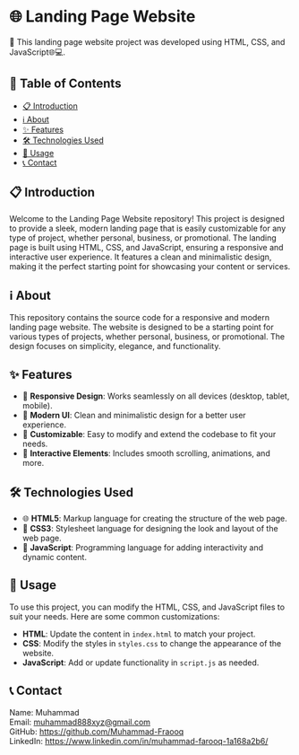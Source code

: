 # 🌐 Landing Page Website

🚀 This landing page website project was developed using HTML, CSS, and JavaScript🌐💻.

## 📑 Table of Contents
- [📋 Introduction](#introduction)
- [ℹ️ About](#about)
- [✨ Features](#features)
- [🛠️ Technologies Used](#technologies-used)
- [🚀 Usage](#usage)
- [📞 Contact](#contact)

## 📋 Introduction
Welcome to the Landing Page Website repository! This project is designed to provide a sleek, modern landing page that is easily customizable for any type of project, whether personal, business, or promotional. The landing page is built using HTML, CSS, and JavaScript, ensuring a responsive and interactive user experience. It features a clean and minimalistic design, making it the perfect starting point for showcasing your content or services.

## ℹ️ About
This repository contains the source code for a responsive and modern landing page website. The website is designed to be a starting point for various types of projects, whether personal, business, or promotional. The design focuses on simplicity, elegance, and functionality.

## ✨ Features
- 📱 **Responsive Design**: Works seamlessly on all devices (desktop, tablet, mobile).
- 💎 **Modern UI**: Clean and minimalistic design for a better user experience.
- 🔧 **Customizable**: Easy to modify and extend the codebase to fit your needs.
- 🎨 **Interactive Elements**: Includes smooth scrolling, animations, and more.

## 🛠️ Technologies Used
- 🌐 **HTML5**: Markup language for creating the structure of the web page.
- 🎨 **CSS3**: Stylesheet language for designing the look and layout of the web page.
- 🚀 **JavaScript**: Programming language for adding interactivity and dynamic content.

## 🚀 Usage
To use this project, you can modify the HTML, CSS, and JavaScript files to suit your needs. Here are some common customizations:

- **HTML**: Update the content in `index.html` to match your project.
- **CSS**: Modify the styles in `styles.css` to change the appearance of the website.
- **JavaScript**: Add or update functionality in `script.js` as needed.

## 📞 Contact

Name: Muhammad <br>
Email: muhammad888xyz@gmail.com <br>
GitHub: https://github.com/Muhammad-Fraooq <br>
LinkedIn: https://www.linkedin.com/in/muhammad-farooq-1a168a2b6/<br>
